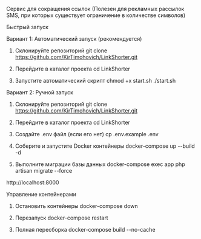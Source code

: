 Сервис для сокращения ссылок (Полезен для рекламных рассылок SMS, при которых существует ограничение в количестве символов)

Быстрый запуск

Вариант 1: Автоматический запуск (рекомендуется)

1) Склонируйте репозиторий
   git clone https://github.com/KirTimohovich/LinkShorter.git

2) Перейдите в каталог проекта
   cd LinkShorter

3) Запустите автоматический скрипт
   chmod +x start.sh
   ./start.sh


Вариант 2: Ручной запуск


1) Склонируйте репозиторий
   git clone https://github.com/KirTimohovich/LinkShorter.git

2) Перейдите в каталог проекта
   cd LinkShorter

3) Создайте .env файл (если его нет)
   cp .env.example .env

4) Соберите и запустите Docker контейнеры
   docker-compose up --build -d

5) Выполните миграции базы данных
   docker-compose exec app php artisan migrate --force


http://localhost:8000


Управление контейнерами

1) Остановить контейнеры
   docker-compose down

2) Перезапуск
   docker-compose restart

3) Полная пересборка
   docker-compose build --no-cache
